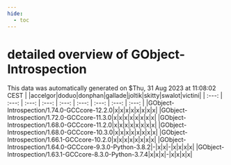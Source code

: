 ```yaml
---
hide:
  - toc
---
```


detailed overview of GObject-Introspection
==========================================


This data was automatically generated on $Thu, 31 Aug 2023 at 11:08:02 CEST
| |accelgor|doduo|donphan|gallade|joltik|skitty|swalot|victini|
| :---: | :---: | :---: | :---: | :---: | :---: | :---: | :---: | :---: |
|GObject-Introspection/1.74.0-GCCcore-12.2.0|x|x|x|x|x|x|x|x|
|GObject-Introspection/1.72.0-GCCcore-11.3.0|x|x|x|x|x|x|x|x|
|GObject-Introspection/1.68.0-GCCcore-11.2.0|x|x|x|x|x|x|x|x|
|GObject-Introspection/1.68.0-GCCcore-10.3.0|x|x|x|x|x|x|x|x|
|GObject-Introspection/1.66.1-GCCcore-10.2.0|x|x|x|x|x|x|x|x|
|GObject-Introspection/1.64.0-GCCcore-9.3.0-Python-3.8.2|-|x|x|-|x|x|x|x|
|GObject-Introspection/1.63.1-GCCcore-8.3.0-Python-3.7.4|x|x|x|-|x|x|x|x|
